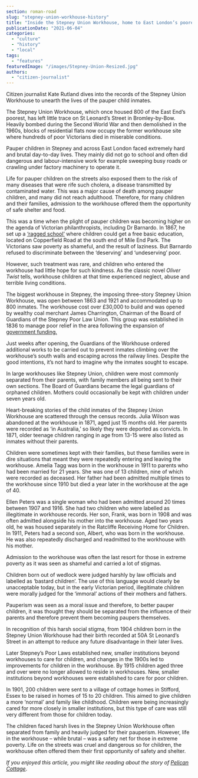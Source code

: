 ```yaml
---
section: roman-road
slug: "stepney-union-workhouse-history"
title: "Inside the Stepney Union Workhouse, home to East London’s poorest children"
publicationDate: "2021-06-04"
categories: 
  - "culture"
  - "history"
  - "local"
tags: 
  - "features"
featuredImage: "/images/Stepney-Union-Resized.jpg"
authors: 
  - "citizen-journalist"
---
```


Citizen journalist Kate Rutland dives into the records of the Stepney Union Workhouse to unearth the lives of the pauper child inmates. 

The Stepney Union Workhouse, which once housed 800 of the East End’s poorest, has left little trace on St Leonard’s Street in Bromley-by-Bow. Heavily bombed during the Second World War and then demolished in the 1960s, blocks of residential flats now occupy the former workhouse site where hundreds of poor Victorians died in miserable conditions. 

Pauper children in Stepney and across East London faced extremely hard and brutal day-to-day lives. They mainly did not go to school and often did dangerous and labour-intensive work for example sweeping busy roads or crawling under factory machinery to operate it.

Life for pauper children on the streets also exposed them to the risk of many diseases that were rife such cholera, a disease transmitted by contaminated water. This was a major cause of death among pauper children, and many did not reach adulthood. Therefore, for many children and their families, admission to the workhouse offered them the opportunity of safe shelter and food. 

This was a time when the plight of pauper children was becoming higher on the agenda of Victorian philanthropists, including Dr Barnardo. In 1867, he set up a [‘ragged school’](https://romanroadlondon.com/dr-barnardo-east-london/) where children could get a free basic education, located on Copperfield Road at the south end of Mile End Park. The Victorians saw poverty as shameful, and the result of laziness. But Barnardo refused to discriminate between the ‘deserving’ and ‘undeserving’ poor.

However, such treatment was rare, and children who entered the workhouse had little hope for such kindness. As the classic novel _Oliver Twist_ tells, workhouse children at that time experienced neglect, abuse and terrible living conditions. 

The biggest workhouse in Stepney, the imposing three-story Stepney Union Workhouse, was open between 1863 and 1921 and accommodated up to 800 inmates. The workhouse cost over £30,000 to build and was opened by wealthy coal merchant James Charrington, Chairman of the Board of Guardians of the Stepney Poor Law Union. This group was established in 1836 to manage poor relief in the area following the expansion of [government funding.](https://www.theguardian.com/science/the-h-word/2012/nov/27/history-science) 

Just weeks after opening, the Guardians of the Workhouse ordered additional works to be carried out to prevent inmates climbing over the workhouse’s south walls and escaping across the railway lines. Despite the good intentions, it’s not hard to imagine why the inmates sought to escape. 

In large workhouses like Stepney Union, children were most commonly separated from their parents, with family members all being sent to their own sections. The Board of Guardians became the legal guardians of orphaned children. Mothers could occasionally be kept with children under seven years old.  

Heart-breaking stories of the child inmates of the Stepney Union Workhouse are scattered through the census records. Julia Wilson was abandoned at the workhouse in 1871, aged just 15 months old. Her parents were recorded as ‘in Australia,’ so likely they were deported as convicts. In 1871, older teenage children ranging in age from 13-15 were also listed as inmates without their parents. 

Children were sometimes kept with their families, but these families were in dire situations that meant they were repeatedly entering and leaving the workhouse. Amelia Tagg was born in the workhouse in 1911 to parents who had been married for 21 years. She was one of 13 children, nine of which were recorded as deceased. Her father had been admitted multiple times to the workhouse since 1910 but died a year later in the workhouse at the age of 40. 

Ellen Peters was a single woman who had been admitted around 20 times between 1907 and 1916. She had two children who were labelled as illegitimate in workhouse records. Her son, Frank, was born in 1908 and was often admitted alongside his mother into the workhouse. Aged two years old, he was housed separately in the Ratcliffe Receiving Home for Children. In 1911, Peters had a second son, Albert, who was born in the workhouse. He was also repeatedly discharged and readmitted to the workhouse with his mother. 

Admission to the workhouse was often the last resort for those in extreme poverty as it was seen as shameful and carried a lot of stigmas. 

Children born out of wedlock were judged harshly by law officials and labelled as ‘bastard children’. The use of this language would clearly be unacceptable today, but in the early Victorian period, illegitimate children were morally judged for the ‘immoral’ actions of their mothers and fathers. 

Pauperism was seen as a moral issue and therefore, to better pauper children, it was thought they should be separated from the influence of their parents and therefore prevent them becoming paupers themselves. 

In recognition of this harsh social stigma, from 1904 children born in the Stepney Union Workhouse had their birth recorded at 50A St Leonard’s Street in an attempt to reduce any future disadvantage in their later lives. 

Later Stepney’s Poor Laws established new, smaller institutions beyond workhouses to care for children, and changes in the 1900s led to improvements for children in the workhouse. By 1915 children aged three and over were no longer allowed to reside in workhouses. New, smaller institutions beyond workhouses were established to care for poor children. 

In 1901, 200 children were sent to a village of cottage homes in Stifford, Essex to be raised in homes of 15 to 20 children. This aimed to give children a more ‘normal’ and family like childhood. Children were being increasingly cared for more closely in smaller institutions, but this type of care was still very different from those for children today. 

The children faced harsh lives in the Stepney Union Workhouse often separated from family and heavily judged for their pauperism. However, life in the workhouse – while brutal – was a safety net for those in extreme poverty. Life on the streets was cruel and dangerous so for children, the workhouse often offered them their first opportunity of safety and shelter.

_If you enjoyed this article, you might like reading about_ _the story of [Pelican Cottage](https://romanroadlondon.com/pelican-cottage-william-press-yard/)_.
